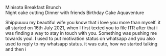 Minisota
Breakfast Brunch\
Night cake cutting
Dinner with friends
Birthday Cake
Aquaventure


Shippuuuu my beautiful wife
you know that i love you more than myself. it all started on 16th July 2021, when I first texted you to file ITR after that i was finding a way to stay in touch with you. Something was pushing me towards youl. I used to put motivation status on whatsapp and you also used to reply to my whatsapp status. it was cute, how we started talking and then i 